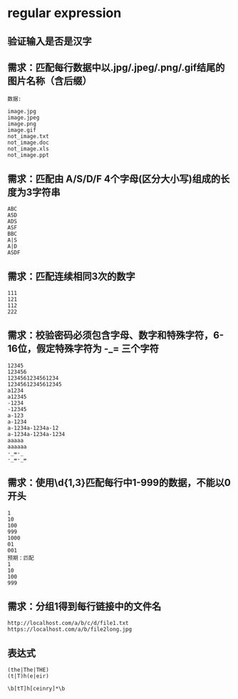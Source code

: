 # regular expression

## 验证输入是否是汉字

## 需求：匹配每行数据中以.jpg/.jpeg/.png/.gif结尾的图片名称（含后缀）

```shell
数据:

image.jpg
image.jpeg
image.png
image.gif
not_image.txt
not_image.doc
not_image.xls
not_image.ppt
```

## 需求：匹配由 A/S/D/F 4个字母(区分大小写)组成的长度为3字符串

```shell
ABC
ASD
ADS
ASF
BBC
A|S
A|D
ASDF
```

## 需求：匹配连续相同3次的数字

```shell
111
121
112
222
```

## 需求：校验密码必须包含字母、数字和特殊字符，6-16位，假定特殊字符为 -_= 三个字符

```shell
12345
123456
1234561234561234
12345612345612345
a1234
a12345
-1234
-12345
a-123
a-1234
a-1234a-1234a-12
a-1234a-1234a-1234
aaaaa
aaaaaa
-_=-_
-_=-_=
```

## 需求：使用\d{1,3}匹配每行中1-999的数据，不能以0开头

```shell
1
10
100
999
1000
01
001
预期：匹配
1
10
100
999
```

## 需求：分组1得到每行链接中的文件名

```shell
http://localhost.com/a/b/c/d/file1.txt
https://localhost.com/a/b/file2long.jpg
```

## 表达式

```shell
(the|The|THE)
(t|T)h(e|eir)

\b[tT]h[ceinry]*\b

```
